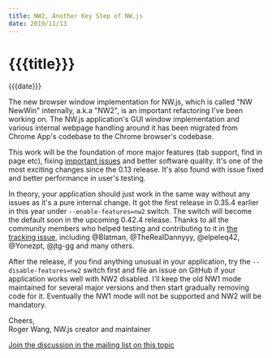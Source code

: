 ```yaml
---
title: NW2, Another Key Step of NW.js
date: 2019/11/13
---
```

# {{{title}}}
{{{date}}}

The new browser window implementation for NW.js, which is called "NW NewWin" internally, a.k.a "NW2", is an important refactoring I've been working on. The NW.js application's GUI window implementation and various internal webpage handling around it has been migrated from Chrome App's codebase to the Chrome browser's codebase.

This work will be the foundation of more major features (tab support, find in page etc), fixing [important issues](https://github.com/nwjs/nw.js/issues/4418) and better software quality. It's one of the most exciting changes since the 0.13 release. It's also found with issue fixed and better performance in user's testing.

In theory, your application should just work in the same way without any issues as it's a pure internal change. It got the first release in 0.35.4 earlier in this year under `--enable-features=nw2` switch. The switch will become the default soon in the upcoming 0.42.4 release. Thanks to all the community members who helped testing and contributing to it in [the tracking issue](https://github.com/nwjs/nw.js/issues/5875), including @Blatman, @TheRealDannyyy, @elpeleq42, @Yonezpt, @jtg-gg and many others.

After the release, if you find anything unusual in your application, try the `--disable-features=nw2` switch first and file an issue on GitHub if your application works well with NW2 disabled. I'll keep the old NW1 mode maintained for several major versions and then start gradually removing code for it. Eventually the NW1 mode will not be supported and NW2 will be mandatory.

Cheers,  
Roger Wang, NW.js creator and maintainer

[Join the discussion in the mailing list on this topic](https://groups.google.com/d/msg/nwjs-general/1YMHN3m1rtI/f3gF-Jl3AgAJ)